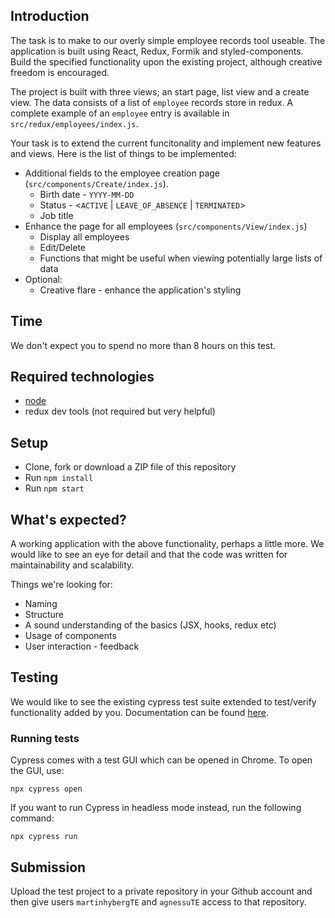 ## Introduction

The task is to make to our overly simple employee records tool useable. The application is built using React, Redux, Formik and styled-components. Build the specified functionality upon the existing project, although creative freedom is encouraged.

The project is built with three views; an start page, list view and a create view. The data consists of a list of `employee` records store in redux. A complete example of an `employee` entry is available in `src/redux/employees/index.js`.

Your task is to extend the current funcitonality and implement new features and views. Here is the list of things to be implemented:

- Additional fields to the employee creation page (`src/components/Create/index.js`).
  - Birth date - `YYYY-MM-DD`
  - Status - <`ACTIVE` | `LEAVE_OF_ABSENCE` | `TERMINATED`>
  - Job title
- Enhance the page for all employees (`src/components/View/index.js`)
  - Display all employees
  - Edit/Delete
  - Functions that might be useful when viewing potentially large lists of data
- Optional:
  - Creative flare - enhance the application's styling

## Time

We don't expect you to spend no more than 8 hours on this test.

## Required technologies

- [node](https://nodejs.org/en/download/)
- redux dev tools (not required but very helpful)

## Setup

- Clone, fork or download a ZIP file of this repository
- Run `npm install`
- Run `npm start`

## What's expected?

A working application with the above functionality, perhaps a little more. We would like to see an eye for detail and that the code was written for maintainability and scalability.

Things we're looking for:

- Naming
- Structure
- A sound understanding of the basics (JSX, hooks, redux etc)
- Usage of components
- User interaction - feedback

## Testing

We would like to see the existing cypress test suite extended to test/verify functionality added by you. Documentation can be found [here](https://docs.cypress.io/guides/overview/why-cypress).

### Running tests

Cypress comes with a test GUI which can be opened in Chrome. To open the GUI, use:

```
npx cypress open
```

If you want to run Cypress in headless mode instead, run the following command:

```
npx cypress run
```

## Submission

Upload the test project to a private repository in your Github account and then give users `martinhybergTE` and `agnessuTE` access to that repository.
